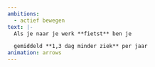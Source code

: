 ```yaml
---
ambitions:
  - actief bewegen
text: |-
  Als je naar je werk **fietst** ben je 

  gemiddeld **1,3 dag minder ziek** per jaar
animation: arrows
---
```

